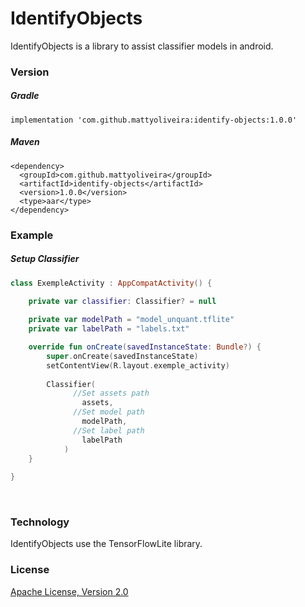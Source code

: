 # IdentifyObjects

IdentifyObjects is a library to assist classifier models in android.

### Version
##### Gradle
```
implementation 'com.github.mattyoliveira:identify-objects:1.0.0'
```

##### Maven
```
<dependency>
  <groupId>com.github.mattyoliveira</groupId>
  <artifactId>identify-objects</artifactId>
  <version>1.0.0</version>
  <type>aar</type>
</dependency>
```

### Example

##### Setup Classifier
```kotlin
class ExempleActivity : AppCompatActivity() {

    private var classifier: Classifier? = null
    
    private var modelPath = "model_unquant.tflite"
    private var labelPath = "labels.txt"

    override fun onCreate(savedInstanceState: Bundle?) {
        super.onCreate(savedInstanceState)
        setContentView(R.layout.exemple_activity)
        
        Classifier(
              //Set assets path
                assets, 
              //Set model path
                modelPath, 
              //Set label path
                labelPath
            )
    }
	
}
```

<br/>

### Technology

IdentifyObjects use the TensorFlowLite library.

### License
[Apache License, Version 2.0](http://www.apache.org/licenses/LICENSE-2.0)

